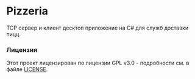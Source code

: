 # Pizzeria

TCP сервер и клиент десктоп приложение на C# для служб доставки пицц.

### Лицензия

Этот проект лицензирован по лицензии GPL v3.0 - подробности см. в файле [LICENSE](LICENSE).
